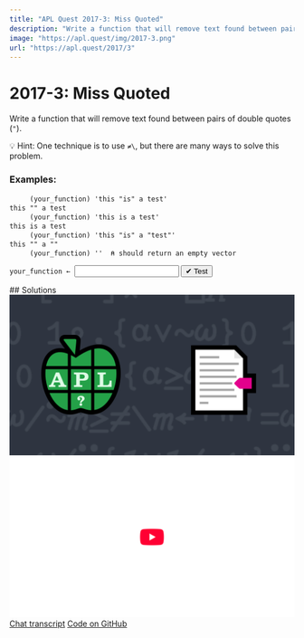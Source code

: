 ```yaml
---
title: "APL Quest 2017-3: Miss Quoted"
description: "Write a function that will remove text found between pairs of double quotes (`"`)."
image: "https://apl.quest/img/2017-3.png"
url: "https://apl.quest/2017/3"
---
```


# <span class=s>2017-</span>3: Miss Quoted
<!-- write a function that will remove text found between pairs of double quotes -->
Write a function that will remove text found between pairs of double quotes (`"`).

💡 Hint: One technique is to use `≠\`, but there are many ways to solve this problem.

### Examples:

```APL
     (your_function) 'this "is" a test'
this "" a test
     (your_function) 'this is a test'
this is a test
     (your_function) 'this "is" a "test"'
this "" a ""
     (your_function) ''  ⍝ should return an empty vector

```


             
<div class="pdiv">
  <code onclick="p_Input.focus()">your_function ← </code><input id="p_Input" autocomplete="off" spellcheck="false" oninput="this.parentElement.querySelector`button`.disabled=false;localStorage.setItem(window.location.pathname,this.value)" onkeypress="subm(event)">
  <button onclick="alert$.next`Testing…`;submitSolution`p`" class="md-button md-button--primary">&#x2714; Test</button>
</div>
<blockquote id="p_Output"></blockquote>
## Solutions
<div onclick="play(this)" title="Video on YouTube" class="yt">
<img alt="Video Thumbnail" src="../../img/2017-3.png">
<img alt="YouTube" src="../../img/yt-big.png">
</div>
<a href="https://chat.stackexchange.com/transcript/52405?m=62439770#62439770" target="_blank" class="md-button md-button--primary">Chat transcript</a>
<a href="https://github.com/dyalog/apl.quest/tree/main/2017/3.apl" target="_blank" class="md-button md-button--primary right">Code on GitHub</a>

<script>
    testCases={"a":["'this \"is\" a test'","'this is a test'","'this \"is\" a \"test\"'","''","'\"this is a test\"'"],"b":["'\"',⎕A[?10⍴26],'\"'","{⍵,'\"'⍴⍨2|'\"'+.=⍵}(⎕A,'\"')[?50⍴27]","'\"\"'","'\"\"\"\"'"],"f":"{⍵{⍺[⍸0=⍵-⌽1↓⌽(⍵,0)>(0,⍵)]}≠\\'\"'=⍵}"}
    p_Input.value=localStorage.getItem(window.location.pathname)
    play=e=>e.outerHTML=`<iframe src="https://www.youtube.com/embed/Yx3xqiNo9NY?list=PLYKQVqyrAEj9wDIUyLDGtDAFTKY38BUMN&autoplay=1" title="<span class=s>2017-</span>3: Miss Quoted (APL Quest 2017-3)" frameborder="0" allow="accelerometer; autoplay; clipboard-write; encrypted-media; gyroscope; picture-in-picture; web-share" referrerpolicy="strict-origin-when-cross-origin" allowfullscreen></iframe>`
</script>
